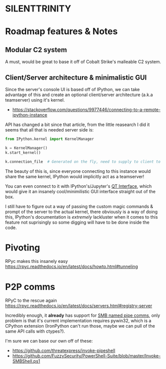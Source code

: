 # SILENTTRINITY


# Roadmap features & Notes

## Modular C2 system
A must, would be great to base it off of Cobalt Strike's malleable C2 system.

## Client/Server architecture & minimalistic GUI
Since the server's console UI is based off of IPython, we can take advantage of this and create an optional client/server architecture (a.k.a teamserver) using it's kernel.

- https://stackoverflow.com/questions/9977446/connecting-to-a-remote-ipython-instance

API has changed a bit since that article, from the little reasearch I did it seems that all that is needed server side is:

```python
from IPython.kernel import KernelManager

k = KernelManager()
k.start_kernel()

k.connection_file  # Generated on the fly, need to supply to client to connect
```

The beauty of this is, since everyone connecting to this instance would share the same kernel, IPython would implicitly act as a teamserver!

You can even connect to it with IPython's/Jupyter's [QT Interface](https://ipython.org/ipython-doc/3/interactive/qtconsole.html), which would give it an insanely cool/minimilistic GUI interface straight out of the box.

I still have to figure out a way of passing the custom magic commands & prompt of the server to the actual kernel, there obviously is a way of doing this, IPython's documentation is *extremely* lackluster when it comes to this feature not suprisingly so some digging will have to be done inside the code.

# Pivoting
RPyc makes this insanely easy https://rpyc.readthedocs.io/en/latest/docs/howto.html#tunneling

# P2P comms 
RPyC to the rescue again https://rpyc.readthedocs.io/en/latest/docs/servers.html#registry-server

Incredibly enough, it **already** has support for [SMB named pipe comms](https://rpyc.readthedocs.io/en/latest/api/core_stream.html#rpyc.core.stream.NamedPipeStream), only problem is that it's current implementation requires pywin32, which is a CPython extension (IronPython can't run those, maybe we can pull of the same API calls with ctypes?).

I'm sure we can base our own off of these:
- https://github.com/threatexpress/invoke-pipeshell
- https://github.com/FuzzySecurity/PowerShell-Suite/blob/master/Invoke-SMBShell.ps1
